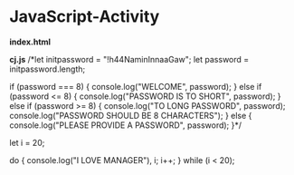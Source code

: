 # JavaScript-Activity

**index.html**
<!DOCTYPE html>
<html lang="en">
    <body>
        <script src="cf.js"></script>
    </body>
</html>


**cj.js**
/*let initpassword = "!h44NaminInnaaGaw";
let password = initpassword.length;

if (password === 8) {
    console.log("WELCOME", password);
} else if (password <= 8) {
        console.log("PASSWORD IS TO SHORT", password);
} else if (password >= 8) {
    console.log("TO LONG PASSWORD", password);
    console.log("PASSWORD SHOULD BE 8 CHARACTERS");
} else {
    console.log("PLEASE PROVIDE A PASSWORD", password);
}*/

let i = 20;

do {
    console.log("I LOVE MANAGER"), i;
    i++;
} while (i < 20);
